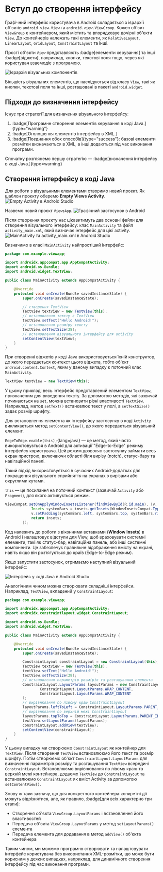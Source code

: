 # Вступ до створення інтерфейсу

Графічний інтерфейс користувача в Android складається з ієрархії об'єктів `android.view.View` та `android.view.ViewGroup`. Кожен об'єкт `ViewGroup` є контейнером, який містить та впорядковує дочірні об'єкти `View`. До контейнерів належать такі елементи, як `RelativeLayout`, `LinearLayout`, `GridLayout`, `ConstraintLayout` та інші.

Прості об'єкти `View` представляють :badge[елементи керування] та інші :badge[віджети], наприклад, кнопки, текстові поля тощо, через які користувач взаємодіє з програмою.

![Ієрархія візуальних компонентів](/images/android/1-lesson/3-ui-intro/1.png)

Більшість візуальних елементів, що наслідуються від класу `View`, такі як кнопки, текстові поля та інші, розташовані в пакеті `android.widget`.

## Підходи до визначення інтерфейсу

Існує три стратегії для визначення візуального інтерфейсу:

1. :badge[Програмне створення елементів керування в коді Java.]{type="warning"}
2. :badge[Оголошення елементів інтерфейсу в XML.]
3. :badge[Поєднання обох способів]{type="success"}: базові елементи розмітки визначаються в XML, а інші додаються під час виконання програми.

Спочатку розглянемо першу стратегію — :badge[визначення інтерфейсу в коді Java.]{type=warning}

## Створення інтерфейсу в коді Java

Для роботи з візуальними елементами створимо новий проєкт. Як шаблон проєкту оберемо **Empty Views Activity**.
![Empty Activity в Android Studio](/images/android/1-lesson/3-ui-intro/2.png)

Назвемо новий проєкт `ViewsApp`.
![Графічний застосунок в Android](/images/android/1-lesson/3-ui-intro/3.png)

Після створення проєкту нас цікавитимуть два основні файли для створення візуального інтерфейсу: клас `MainActivity` та файл `activity_main.xml`, який визначає інтерфейс для цієї activity.
![MainActivity та activity_main.xml в Android Studio](/images/android/1-lesson/3-ui-intro/4.png)

Визначимо в класі `MainActivity` найпростіший інтерфейс:

```java [MainActivity.java]
package com.example.viewapp;

import androidx.appcompat.app.AppCompatActivity;
import android.os.Bundle;
import android.widget.TextView;

public class MainActivity extends AppCompatActivity {

    @Override
    protected void onCreate(Bundle savedInstanceState) {
        super.onCreate(savedInstanceState);

        // створення TextView
        TextView textView = new TextView(this);
        // встановлення тексту в TextView
        textView.setText("Hello Android!");
        // встановлення розміру тексту
        textView.setTextSize(28);
        // встановлення візуального інтерфейсу для activity
        setContentView(textView);
    }
}
```

При створенні віджетів у коді Java використовується їхній конструктор, до якого передається контекст цього віджета, тобто об'єкт `android.content.Context`, яким у даному випадку є поточний клас `MainActivity`.

```java
TextView textView = new TextView(this);
```

У цьому прикладі весь інтерфейс представлений елементом `TextView`, призначеним для виведення тексту. За допомогою методів, які зазвичай починаються на `set`, можна встановити різні властивості `TextView`. Наприклад, метод `setText()` встановлює текст у полі, а `setTextSize()` задає розмір шрифту.

Для встановлення елемента як інтерфейсу застосунку в коді `Activity` викликається метод `setContentView()`, до якого передається візуальний елемент.

`EdgeToEdge.enable(this);`{lang=java} — це метод, який часто використовується в Android для активації "Edge-to-Edge" режиму інтерфейсу користувача. Цей режим дозволяє застосунку займати весь екран пристрою, включаючи області біля вирізу (notch), статус-бару та навігаційної панелі.

Такий підхід використовується в сучасних Android-додатках для покращення візуального сприйняття на екранах з вирізами або округлими кутами.

`this` — це посилання на поточний контекст (зазвичай `Activity` або `Fragment`), для якого активується режим.

```java
ViewCompat.setOnApplyWindowInsetsListener(findViewById(R.id.main), (v, insets) -> {
            Insets systemBars = insets.getInsets(WindowInsetsCompat.Type.systemBars());
            v.setPadding(systemBars.left, systemBars.top, systemBars.right, systemBars.bottom);
            return insets;
        });
```

Код належить до роботи з віконними вставками (**Window Insets**) в Android і налаштовує відступи для View, щоб враховувати системні елементи, такі як статус-бар, навігаційна панель, або інші системні компоненти. Це забезпечує правильне відображення вмісту на екрані, навіть якщо він розтягується до країв (Edge-to-Edge режим).

Якщо запустити застосунок, отримаємо наступний візуальний інтерфейс:

![Інтерфейс у коді Java в Android Studio](/images/android/1-lesson/3-ui-intro/5.png)

Аналогічним чином можна створювати складніші інтерфейси. Наприклад, `TextView`, вкладений у `ConstraintLayout`:

```java
package com.example.viewapp;

import androidx.appcompat.app.AppCompatActivity;
import androidx.constraintlayout.widget.ConstraintLayout;

import android.os.Bundle;
import android.widget.TextView;

public class MainActivity extends AppCompatActivity {

    @Override
    protected void onCreate(Bundle savedInstanceState) {
        super.onCreate(savedInstanceState);

        ConstraintLayout constraintLayout = new ConstraintLayout(this);
        TextView textView = new TextView(this);
        textView.setText("Hello Android!");
        textView.setTextSize(28);
        // встановлення параметрів розмірів та розташування елемента
        ConstraintLayout.LayoutParams layoutParams = new ConstraintLayout.LayoutParams(
                ConstraintLayout.LayoutParams.WRAP_CONTENT,
                ConstraintLayout.LayoutParams.WRAP_CONTENT
        );
        // вирівнювання по лівому краю ConstraintLayout
        layoutParams.leftToLeft = ConstraintLayout.LayoutParams.PARENT_ID;
        // вирівнювання по верхній межі ConstraintLayout
        layoutParams.topToTop = ConstraintLayout.LayoutParams.PARENT_ID;
        textView.setLayoutParams(layoutParams);
        constraintLayout.addView(textView);
        setContentView(constraintLayout);
    }
}
```

У цьому випадку ми створюємо `ConstraintLayout` як контейнер для `TextView`. Після створення `TextView` встановлюємо його текст та розмір шрифту. Потім створюємо об'єкт `ConstraintLayout.LayoutParams` для визначення параметрів розміру та розташування `TextView` всередині `ConstraintLayout`. Встановлюємо вирівнювання по лівому краю та верхній межі контейнера, додаємо `TextView` до `ConstraintLayout` та встановлюємо `ConstraintLayout` як вміст Activity за допомогою `setContentView()`.

Знову ж таки зазначу, що для конкретного контейнера конкретні дії можуть відрізнятися, але, як правило, :badge[для всіх характерно три етапи]:

- Створення об'єкта `ViewGroup.LayoutParams` і встановлення його властивостей
- Передача об'єкта `ViewGroup.LayoutParams` у метод `setLayoutParams()` елемента
- Передача елемента для додавання в метод `addView()` об'єкта контейнера

Таким чином, ми можемо програмно створювати та налаштовувати інтерфейс користувача без використання XML-розмітки, що може бути корисним у деяких випадках, наприклад, для динамічного створення інтерфейсу під час виконання програми.

